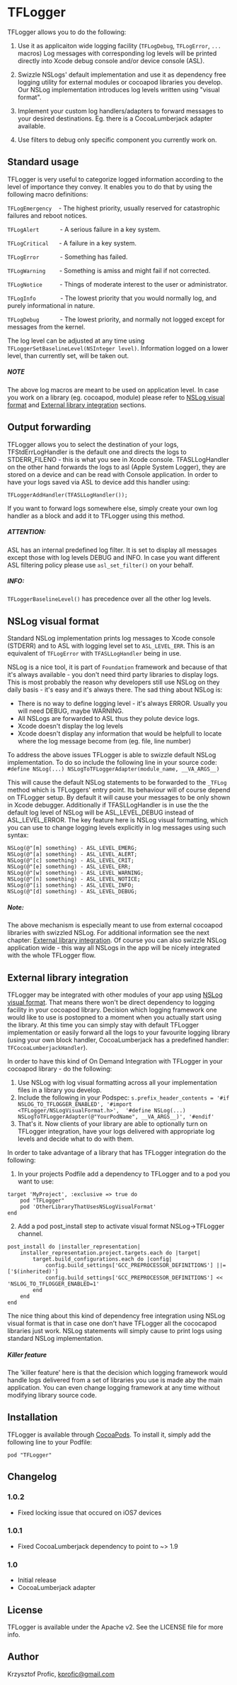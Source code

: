 # TFLogger

TFLogger allows you to do the following:

1. Use it as applicaiton wide logging facility (`TFLogDebug`, `TFLogError`, `...` macros)
Log messages with corresponding log levels will be printed directly into Xcode debug console and/or device console (ASL).

2. Swizzle NSLogs' default implementation and use it as dependency free logging utility for external modules or cocoapod libraries you develop.
Our NSLog implementation introduces log levels written using "visual format".

3. Implement your custom log handlers/adapters to forward messages to your desired destinations.
Eg. there is a CocoaLumberjack adapter available.

4. Use filters to debug only specific component you currently work on.

## Standard usage


TFLogger is very useful to categorize logged information according to the level of importance they convey. It enables you to do that by using the following macro definitions:

`TFLogEmergency` &nbsp;&nbsp;&nbsp;- The highest priority, usually reserved for catastrophic failures and reboot notices.

`TFLogAlert` &nbsp;&nbsp;&nbsp;&nbsp;&nbsp;&nbsp;&nbsp;&nbsp;&nbsp;&nbsp;&nbsp;-  A serious failure in a key system.

`TFLogCritical` &nbsp;&nbsp;&nbsp;&nbsp;&nbsp;- A failure in a key system.

`TFLogError` &nbsp;&nbsp;&nbsp;&nbsp;&nbsp;&nbsp;&nbsp;&nbsp;&nbsp;&nbsp;&nbsp;- Something has failed.

`TFLogWarning` &nbsp;&nbsp;&nbsp;&nbsp;&nbsp;&nbsp;&nbsp;- Something is amiss and might fail if not corrected.

`TFLogNotice` &nbsp;&nbsp;&nbsp;&nbsp;&nbsp;&nbsp;&nbsp;&nbsp;&nbsp;- Things of moderate interest to the user or administrator.

`TFLogInfo` &nbsp;&nbsp;&nbsp;&nbsp;&nbsp;&nbsp;&nbsp;&nbsp;&nbsp;&nbsp;&nbsp;&nbsp;&nbsp;- The lowest priority that you would normally log, and purely informational in nature.

`TFLogDebug` &nbsp;&nbsp;&nbsp;&nbsp;&nbsp;&nbsp;&nbsp;&nbsp;&nbsp;&nbsp;&nbsp;- The lowest priority, and normally not logged except for messages from the kernel. 


The log level can be adjusted at any time using `TFLoggerSetBaselineLevel(NSInteger level)`.
Information logged on a lower level, than currently set, will be taken out.


##### NOTE
The above log macros are meant to be used on application level. In case you work on a library (eg. cocoapod, module) please refer to [NSLog visual format](#nslog-visual-format) and [External library integration](#external-library-integration) sections.


## Output forwarding


TFLogger allows you to select the destination of your logs, TFStdErrLogHandler is the default one and directs the logs to STDERR_FILENO - this is what you see in Xcode console.
TFASLLogHandler on the other hand forwards the logs to asl (Apple System Logger), they are stored on a device and can be read with Console application. In order to have your logs saved via ASL to device add this handler using:

    TFLoggerAddHandler(TFASLLogHandler());

If you want to forward logs somewhere else, simply create your own log handler as a block and add it to TFLogger using this method.

##### ATTENTION:
ASL has an internal predefined log filter. It is set to display all messages except those with log levels DEBUG and INFO.
In case you want different ASL filtering policy please use `asl_set_filter()` on your behalf.

##### INFO:
`TFLoggerBaselineLevel()` has precedence over all the other log levels.

## NSLog visual format

Standard NSLog implementation prints log messages to Xcode console (STDERR) and to ASL with logging level set to `ASL_LEVEL_ERR`. This is an equivalent of `TFLogError` with `TFASLLogHandler` being in use.

NSLog is a nice tool, it is part of `Foundation` framework and because of that it's always available - you don't need third party libraries to display logs. This is most probably the reason why developers still use NSLog on they daily basis - it's easy and it's always there. The sad thing about NSLog is:
- There is no way to define logging level - it's always ERROR. Usually you will need DEBUG, maybe WARNING.
- All NSLogs are forwarded to ASL thus they polute device logs.
- Xcode doesn't display the log levels
- Xcode doesn't display any information that would be helpfull to locate where the log message become from (eg. file, line number)

To address the above issues TFLogger is able to swizzle default NSLog implementation.
To do so include the following line in your source code:
`#define NSLog(...) NSLogToTFLoggerAdapter(module_name, __VA_ARGS__)`

This will cause the default NSLog statements to be forwarded to the `_TFLog` method which is TFLoggers' entry point.
Its behaviour will of course depend on TFLogger setup. By default it will cause your messages to be only shown in Xcode debugger.
Additionally if TFASLLogHandler is in use the the default log level of NSLog will be ASL_LEVEL_DEBUG instead of ASL_LEVEL_ERROR.
The key feature here is NSLog visual formatting, which you can use to change logging levels explicitly in log messages using such syntax:

    NSLog(@"[m] something) - ASL_LEVEL_EMERG;
    NSLog(@"[a] something) - ASL_LEVEL_ALERT;
    NSLog(@"[c] something) - ASL_LEVEL_CRIT;
    NSLog(@"[e] something) - ASL_LEVEL_ERR;
    NSLog(@"[w] something) - ASL_LEVEL_WARNING;
    NSLog(@"[n] something) - ASL_LEVEL_NOTICE;
    NSLog(@"[i] something) - ASL_LEVEL_INFO;
    NSLog(@"[d] something) - ASL_LEVEL_DEBUG;

##### Note:
The above mechanism is especially meant to use from external cocoapod libraries with swizzled NSLog.
For additional information see the next chapter: [External library integration](#external-library-integration).
Of course you can also swizzle NSLog application wide - this way all NSLogs in the app will be nicely integrated with the whole TFLogger flow.

## External library integration

TFLogger may be integrated with other modules of your app using [NSLog visual format](#nslog-visual-format). That means there won't be direct dependency to logging facility in your cocoapod library. Decision which logging framework one would like to use is postopned to a moment when you actually start using the library. At this time you can simply stay with default TFLogger implementation or easily forward all the logs to your favourite logging library (using your own block handler, CocoaLumberjack has a predefined handler: `TFCocoaLumberjackHandler`).

In order to have this kind of On Demand Integration with TFLogger in your cocoapod library - do the following:

1. Use NSLog with log visual formatting across all your implementation files in a library you develop.
2. Include the following in your Podspec: `s.prefix_header_contents = '#if NSLOG_TO_TFLOGGER_ENABLED', '#import <TFLogger/NSLogVisualFormat.h>',  '#define NSLog(...) NSLogToTFLoggerAdapter(@"YourPodName", __VA_ARGS__)', '#endif'`
3. That's it. Now clients of your library are able to optionally turn on TFLogger integration, have your logs delivered with appropriate log levels and decide what to do with them.

In order to take advantage of a library that has TFLogger integration do the following:

1) In your projects Podfile add a dependency to TFLogger and to a pod you want to use:
```
target 'MyProject', :exclusive => true do
    pod "TFLogger"
    pod 'OtherLibraryThatUsesNSLogVisualFormat'
end
```

2) Add a pod post_install step to activate visual format NSLog->TFLogger channel.

```
post_install do |installer_representation|
    installer_representation.project.targets.each do |target|
        target.build_configurations.each do |config|
            config.build_settings['GCC_PREPROCESSOR_DEFINITIONS'] ||= ['$(inherited)']
            config.build_settings['GCC_PREPROCESSOR_DEFINITIONS'] << 'NSLOG_TO_TFLOGGER_ENABLED=1'
        end
    end
end
```

The nice thing about this kind of dependency free integration using NSLog visual format is that in case one don't have TFLogger all the cococapod libraries just work. NSLog statements will simply cause to print logs using standard NSLog implementation.

##### Killer feature
The 'killer feature' here is that the decision which logging framework would handle logs delivered from a set of libraries you use is made aby the main application. You can even change logging framework at any time without modifying library source code.

## Installation

TFLogger is available through [CocoaPods](http://cocoapods.org). To install it, simply add the following line to your Podfile:

    pod "TFLogger"

## Changelog

### 1.0.2
- Fixed locking issue that occured on iOS7 devices

### 1.0.1
- Fixed CocoaLumberjack dependency to point to ~> 1.9

### 1.0
- Initial release
- CocoaLumberjack adapter

## License

TFLogger is available under the Apache v2. See the LICENSE file for more info.

## Author

Krzysztof Profic, kprofic@gmail.com